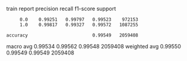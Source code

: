 train report
              precision    recall  f1-score   support

         0.0    0.99251   0.99797   0.99523    972153
         1.0    0.99817   0.99327   0.99572   1087255

    accuracy                        0.99549   2059408
   macro avg    0.99534   0.99562   0.99548   2059408
weighted avg    0.99550   0.99549   0.99549   2059408

